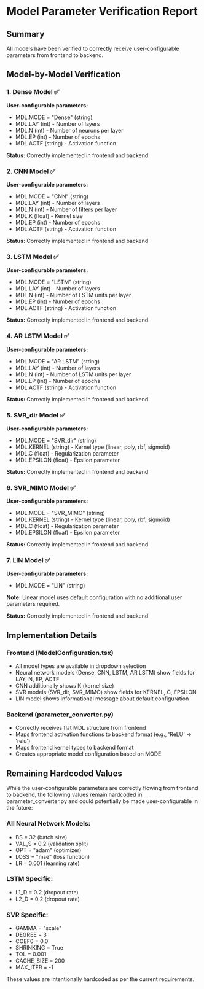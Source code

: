 # Model Parameter Verification Report

## Summary
All models have been verified to correctly receive user-configurable parameters from frontend to backend.

## Model-by-Model Verification

### 1. Dense Model ✅
**User-configurable parameters:**
- MDL.MODE = "Dense" (string)
- MDL.LAY (int) - Number of layers
- MDL.N (int) - Number of neurons per layer
- MDL.EP (int) - Number of epochs
- MDL.ACTF (string) - Activation function

**Status:** Correctly implemented in frontend and backend

### 2. CNN Model ✅
**User-configurable parameters:**
- MDL.MODE = "CNN" (string)
- MDL.LAY (int) - Number of layers
- MDL.N (int) - Number of filters per layer
- MDL.K (float) - Kernel size
- MDL.EP (int) - Number of epochs
- MDL.ACTF (string) - Activation function

**Status:** Correctly implemented in frontend and backend

### 3. LSTM Model ✅
**User-configurable parameters:**
- MDL.MODE = "LSTM" (string)
- MDL.LAY (int) - Number of layers
- MDL.N (int) - Number of LSTM units per layer
- MDL.EP (int) - Number of epochs
- MDL.ACTF (string) - Activation function

**Status:** Correctly implemented in frontend and backend

### 4. AR LSTM Model ✅
**User-configurable parameters:**
- MDL.MODE = "AR LSTM" (string)
- MDL.LAY (int) - Number of layers
- MDL.N (int) - Number of LSTM units per layer
- MDL.EP (int) - Number of epochs
- MDL.ACTF (string) - Activation function

**Status:** Correctly implemented in frontend and backend

### 5. SVR_dir Model ✅
**User-configurable parameters:**
- MDL.MODE = "SVR_dir" (string)
- MDL.KERNEL (string) - Kernel type (linear, poly, rbf, sigmoid)
- MDL.C (float) - Regularization parameter
- MDL.EPSILON (float) - Epsilon parameter

**Status:** Correctly implemented in frontend and backend

### 6. SVR_MIMO Model ✅
**User-configurable parameters:**
- MDL.MODE = "SVR_MIMO" (string)
- MDL.KERNEL (string) - Kernel type (linear, poly, rbf, sigmoid)
- MDL.C (float) - Regularization parameter
- MDL.EPSILON (float) - Epsilon parameter

**Status:** Correctly implemented in frontend and backend

### 7. LIN Model ✅
**User-configurable parameters:**
- MDL.MODE = "LIN" (string)

**Note:** Linear model uses default configuration with no additional user parameters required.

**Status:** Correctly implemented in frontend and backend

## Implementation Details

### Frontend (ModelConfiguration.tsx)
- All model types are available in dropdown selection
- Neural network models (Dense, CNN, LSTM, AR LSTM) show fields for LAY, N, EP, ACTF
- CNN additionally shows K (kernel size)
- SVR models (SVR_dir, SVR_MIMO) show fields for KERNEL, C, EPSILON
- LIN model shows informational message about default configuration

### Backend (parameter_converter.py)
- Correctly receives flat MDL structure from frontend
- Maps frontend activation functions to backend format (e.g., 'ReLU' → 'relu')
- Maps frontend kernel types to backend format
- Creates appropriate model configuration based on MODE

## Remaining Hardcoded Values
While the user-configurable parameters are correctly flowing from frontend to backend, the following values remain hardcoded in parameter_converter.py and could potentially be made user-configurable in the future:

### All Neural Network Models:
- BS = 32 (batch size)
- VAL_S = 0.2 (validation split)
- OPT = "adam" (optimizer)
- LOSS = "mse" (loss function)
- LR = 0.001 (learning rate)

### LSTM Specific:
- L1_D = 0.2 (dropout rate)
- L2_D = 0.2 (dropout rate)

### SVR Specific:
- GAMMA = "scale"
- DEGREE = 3
- COEF0 = 0.0
- SHRINKING = True
- TOL = 0.001
- CACHE_SIZE = 200
- MAX_ITER = -1

These values are intentionally hardcoded as per the current requirements.